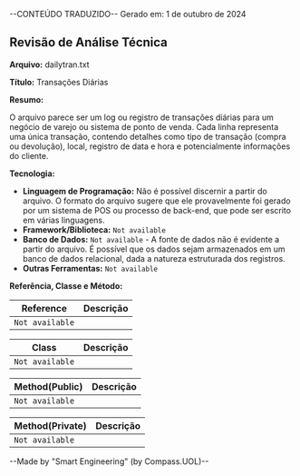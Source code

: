 --CONTEÚDO TRADUZIDO--
Gerado em: 1 de outubro de 2024

## Revisão de Análise Técnica

**Arquivo:**  dailytran.txt

**Título:**  Transações Diárias

**Resumo:** 

O arquivo parece ser um log ou registro de transações diárias para um negócio de varejo ou sistema de ponto de venda. Cada linha representa uma única transação, contendo detalhes como tipo de transação (compra ou devolução), local, registro de data e hora e potencialmente informações do cliente.

**Tecnologia:**

* **Linguagem de Programação:**  Não é possível discernir a partir do arquivo. O formato do arquivo sugere que ele provavelmente foi gerado por um sistema de POS ou processo de back-end, que pode ser escrito em várias linguagens.
* **Framework/Biblioteca:** `Not available`
* **Banco de Dados:** `Not available` - A fonte de dados não é evidente a partir do arquivo. É possível que os dados sejam armazenados em um banco de dados relacional, dada a natureza estruturada dos registros.
* **Outras Ferramentas:** `Not available`

**Referência, Classe e Método:**

| Reference | Descrição |
|---|---|
|  `Not available` |  |

| Class | Descrição |
|---|---|
| `Not available` |  |

| Method(Public) | Descrição |
|---|---|
| `Not available` |  |

| Method(Private) | Descrição |
|---|---|
| `Not available` |  |

--Made by "Smart Engineering" (by Compass.UOL)--